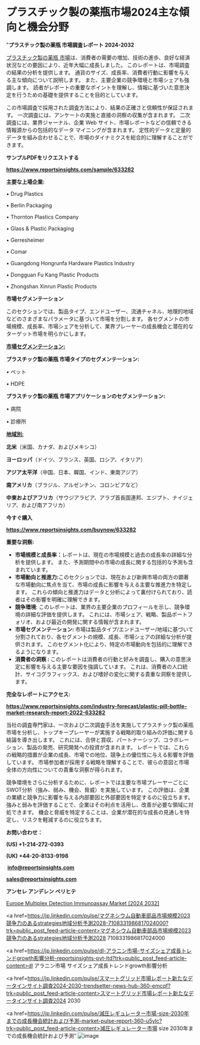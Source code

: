# プラスチック製の薬瓶市場2024主な傾向と機会分野

"<strong>プラスチック製の薬瓶 市場調査レポート 2024-2032</strong>

<a href=https://www.reportsinsights.com/sample/633282>プラスチック製の薬瓶 市場</a>は、消費者の需要の増加、技術の進歩、良好な経済状況などの要因により、近年大幅に成長しました。 このレポートは、市場調査の結果の分析を提供します。 通貨のサイズ、成長率、消費者行動に影響を与える主な傾向について説明します。 また、主要企業の競争環境と市場シェアも強調します。 読者がレポートの重要なポイントを理解し、情報に基づいた意思決定を行うための基礎を提供することを目的としています。

この市場調査で採用された調査方法により、結果の正確さと信頼性が保証されます。 一次調査には、アンケートの実施と直接の洞察の収集が含まれます。 二次調査には、業界ジャーナル、企業 Web サイト、市場レポートなどの信頼できる情報源からの包括的なデータ マイニングが含まれます。 定性的データと定量的データを組み合わせることで、市場のダイナミクスを総合的に理解することができます。

<strong><b>サンプルPDFをリクエストする</b></strong>

<a href=https://www.reportsinsights.com/sample/633282><strong><u>https://www.reportsinsights.com/sample/633282</u></strong></a>

<strong>主要な上場企業:</strong>

• Drug Plastics

• Berlin Packaging

• Thornton Plastics Company

• Glass & Plastic Packaging

• Gerresheimer

• Comar

• Guangdong Hongrunfa Hardware Plastics Industry

• Dongguan Fu Kang Plastic Products

• Zhongshan Xinrun Plastic Products

<strong>市場セグメンテーション</strong>

このセクションでは、製品タイプ、エンドユーザー、流通チャネル、地理的地域などのさまざまなパラメータに基づいて市場を分割します。 各セグメントの市場規模、成長率、市場シェアを分析して、業界プレーヤーの成長機会と潜在的なターゲット市場を明らかにします。

<strong><u>市場セグメンテーション</u></strong><strong><u>:</u></strong>

<strong>プラスチック製の薬瓶 市場タイプのセグメンテーション:</strong>

• ペット

• HDPE

<strong>プラスチック製の薬瓶 市場アプリケーションのセグメンテーション:</strong>

• 病院

• 診療所

<strong><u>地域別</u></strong><strong><u>:</u></strong>

<strong>北米</strong>（米国、カナダ、およびメキシコ）

<strong>ヨーロッパ</strong>（ドイツ、フランス、英国、ロシア、イタリア）

<strong>アジア太平洋</strong>（中国、日本、韓国、インド、東南アジア）

<strong>南アメリカ</strong>（ブラジル、アルゼンチン、コロンビアなど）

<strong>中東およびアフリカ</strong>（サウジアラビア、アラブ首長国連邦、エジプト、ナイジェリア、および南アフリカ）

<strong>今すぐ購入</strong>

<a href=https://www.reportsinsights.com/buynow/633282><strong><u>https://www.reportsinsights.com/buynow/633282</u></strong></a>

<strong>重要な洞察:</strong>
<ul>
  <li><strong>市場規模と成長率：</strong>レポートは、現在の市場規模と過去の成長率の詳細な分析を提供します。 また、予測期間中の市場の成長に関する包括的な予測も含まれています。</li>
  <li><strong>市場動向と推進力:</strong>このセクションでは、現在および新興市場の両方の顕著な市場動向に焦点を当て、市場の成長に影響を与える主要な推進力を特定します。 これらの傾向と推進力はデータと分析によって裏付けられており、読者はその影響を明確に理解できます。</li>
  <li><strong>競争環境</strong>: このレポートは、業界の主要企業のプロフィールを示し、競争環境の詳細な評価を提供します。 これには、市場シェア、戦略、製品ポートフォリオ、および最近の開発に関する情報が含まれます。</li>
  <li><strong>市場セグメンテーション: </strong>市場は製品タイプ/エンドユーザー/地域に基づいて分割されており、各セグメントの規模、成長、市場シェアの詳細な分析が提供されます。 このセグメント化により、特定の市場動向を包括的に理解できるようになります。</li>
  <li><strong>消費者の洞察 : </strong>このレポートは消費者の行動と好みを調査し、購入の意思決定に影響を与える主要な要因を強調しています。 これは、消費者の人口統計、サイコグラフィックス、および嗜好の変化に関する貴重な洞察を提供します。</li>
</ul>
<strong>完全なレポートにアクセス:</strong>

<a href=https://www.reportsinsights.com/industry-forecast/plastic-pill-bottle-market-research-report-2022-633282><strong><u><b>https://www.reportsinsights.com/industry-forecast/plastic-pill-bottle-market-research-report-2022-633282</b></u></strong></a>

当社の調査専門家は、一次および二次調査手法を実施してプラスチック製の薬瓶市場を分析し、トップキープレーヤーが実施する戦略的取り組みの評価に関する結論を導き出します。 これには、合併と買収、パートナーシップ、コラボレーション、製品の発売、研究開発への投資が含まれます。 レポートでは、これらの戦略的措置が企業の成長、市場での地位、競争上の優位性に与える影響を評価しています。 市場参加者が採用する戦略を理解することで、彼らの意図と市場全体の方向性についての貴重な洞察が得られます。

競争環境をさらに分析するために、レポートでは主要な市場プレーヤーごとにSWOT分析（強み、弱み、機会、脅威）を実施しています。 この評価は、企業の業績と競争力に影響を与える内部要因と外部要因を特定するのに役立ちます。 強みと弱みを評価することで、企業はその利点を活用し、改善が必要な領域に対処できます。 機会と脅威を特定することは、企業が潜在的な成長の見通しを特定し、リスクを軽減するのに役立ちます。

<strong>お問い合わせ：</strong>

<strong>(US) +1-214-272-0393</strong>

<strong>(UK) +44-20-8133-9198</strong>

<strong> </strong><a href=info@reportsinsights.com><strong><u>info@reportsinsights.com</u></strong></a>

<a href=sales@reportsinsights.com><strong><u>sales@reportsinsights.com</u></strong></a>

<strong>アンセレ アンデレン ベリヒテ</strong>

<a href=https://www.linkedin.com/pulse/europe-multiplex-detection-immunoassay-markets-bkmcf/>Europe Multiplex Detection Immunoassay Market [2024 2032]</a>

<a href=https://jp.linkedin.com/pulse/マグネシウム自動車部品市場規模2023競争力のあるstrategies地域分析予測2028-7108331986817024000?trk=public_post_feed-article-content>マグネシウム自動車部品市場規模2023競争力のあるstrategies地域分析予測2028 7108331986817024000</a>

<a href=https://jp.linkedin.com/pulse/dl-アラニン市場-サイズシェア成長トレンドgrowth影響分析-reportsinsights-pvt-ltd?trk=public_post_feed-article-content>dl アラニン市場 サイズシェア成長トレンドgrowth影響分析</a>

<a href=https://jp.linkedin.com/pulse/スマートグリッド市場レポート新たなデータインサイト調査2024-2030-trendsetter-news-hub-360-emcqf?trk=public_post_feed-article-content>スマートグリッド市場レポート新たなデータインサイト調査2024 2030</a>

<a href=https://jp.linkedin.com/pulse/減圧レギュレーター市場-size-2030年までの成長機会統計および予測-market-pulse-report-360-u5ylc?trk=public_post_feed-article-content>減圧レギュレーター市場 size 2030年までの成長機会統計および予測</a>"
![image](https://github.com/gayatrid12/RIMarketpulse/assets/158473851/8a0931ea-c562-4029-9d51-d1bb287b17b7)

